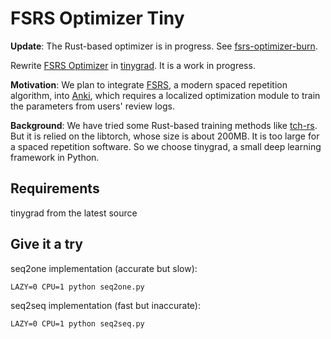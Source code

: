 # FSRS Optimizer Tiny

**Update**: The Rust-based optimizer is in progress. See [fsrs-optimizer-burn](https://github.com/open-spaced-repetition/fsrs-optimizer-burn).

Rewrite [FSRS Optimizer](https://github.com/open-spaced-repetition/fsrs-optimizer) in [tinygrad](https://github.com/tinygrad/tinygrad). It is a work in progress.

**Motivation**: We plan to integrate [FSRS](https://github.com/open-spaced-repetition/fsrs4anki), a modern spaced repetition algorithm, into [Anki](https://github.com/ankitects/anki), which requires a localized optimization module to train the parameters from users' review logs.

**Background**: We have tried some Rust-based training methods like [tch-rs](https://github.com/LaurentMazare/tch-rs). But it is relied on the libtorch, whose size is about 200MB. It is too large for a spaced repetition software. So we choose tinygrad, a small deep learning framework in Python.

## Requirements

tinygrad from the latest source

## Give it a try

seq2one implementation (accurate but slow):

```shell
LAZY=0 CPU=1 python seq2one.py
```

seq2seq implementation (fast but inaccurate):


```shell
LAZY=0 CPU=1 python seq2seq.py
```

